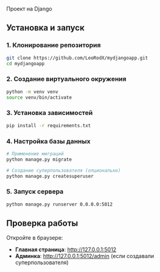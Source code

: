 Проект на Django

## Установка и запуск

### 1. Клонирование репозитория

```bash
git clone https://github.com/LeoRodX/mydjangoapp.git
cd mydjangoapp
```

### 2. Создание виртуального окружения

```bash
python -m venv venv
source venv/bin/activate
```

### 3. Установка зависимостей

```bash
pip install -r requirements.txt
```

### 4. Настройка базы данных

```bash
# Применение миграций
python manage.py migrate

# Создание суперпользователя (опционально)
python manage.py createsuperuser
```

### 5. Запуск сервера

```bash
python manage.py runserver 0.0.0.0:5012
```

## Проверка работы

Откройте в браузере:

- **Главная страница**: http://127.0.0.1:5012
- **Админка**: http://127.0.0.1:5012/admin (если создавали суперпользователя)
